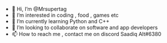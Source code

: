 - 👋 Hi, I’m @Mrsupertag
- 👀 I’m interested in coding , food , games etc
- 🌱 I’m currently learning Python and C++
- 💞️ I’m looking to collaborate on software and app developers
- 📫 How to reach me , contact me on discord Saadiq Alt#6380

<!---
Mrsupertag/Mrsupertag is a ✨ special ✨ repository because its `README.md` (this file) appears on your GitHub profile.
You can click the Preview link to take a look at your changes.
--->
